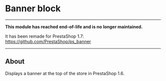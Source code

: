 # Banner block

---

**This module has reached end-of-life and is no longer maintained.**

It has been remade for PrestaShop 1.7: https://github.com/PrestaShop/ps_banner

---

## About

Displays a banner at the top of the store in PrestaShop 1.6.
